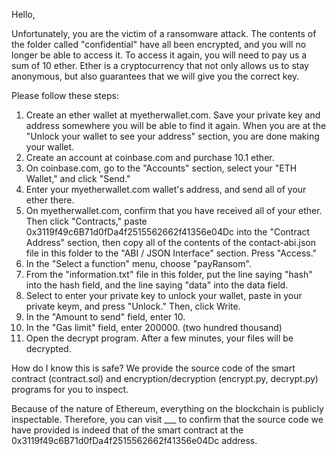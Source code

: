 Hello,

Unfortunately, you are the victim of a ransomware attack. The contents of the folder called "confidential" have all been encrypted, and you will no longer be able to access it. To access it again, you will need to pay us a sum of 10 ether. Ether is a cryptocurrency that not only allows us to stay anonymous, but also guarantees that we will give you the correct key.

Please follow these steps:
1) Create an ether wallet at myetherwallet.com. Save your private key and address somewhere you will be able to find it again. When you are at the "Unlock your wallet to see your address" section, you are done making your wallet.
2) Create an account at coinbase.com and purchase 10.1 ether.
3) On coinbase.com, go to the "Accounts" section, select your "ETH Wallet," and click "Send."
4) Enter your myetherwallet.com wallet's address, and send all of your ether there.
5) On myetherwallet.com, confirm that you have received all of your ether. Then click "Contracts," paste 0x3119f49c6B71d0fDa4f2515562662f41356e04Dc into the "Contract Address" section, then copy all of the contents of the contact-abi.json file in this folder to the "ABI / JSON Interface" section. Press "Access."
6) In the "Select a function" menu, choose "payRansom".
7) From the "information.txt" file in this folder, put the line saying "hash" into the hash field, and the line saying "data" into the data field.
8) Select to enter your private key to unlock your wallet, paste in your private keym, and press "Unlock." Then, click Write.
9) In the "Amount to send" field, enter 10.
10) In the "Gas limit" field, enter 200000. (two hundred thousand)
11) Open the decrypt program. After a few minutes, your files will be decrypted.

How do I know this is safe?
We provide the source code of the smart contract (contract.sol) and encryption/decryption (encrypt.py, decrypt.py) programs for you to inspect.

Because of the nature of Ethereum, everything on the blockchain is publicly inspectable. Therefore, you can visit ___ to confirm that the source code we have provided is indeed that of the smart contract at the 0x3119f49c6B71d0fDa4f2515562662f41356e04Dc address.